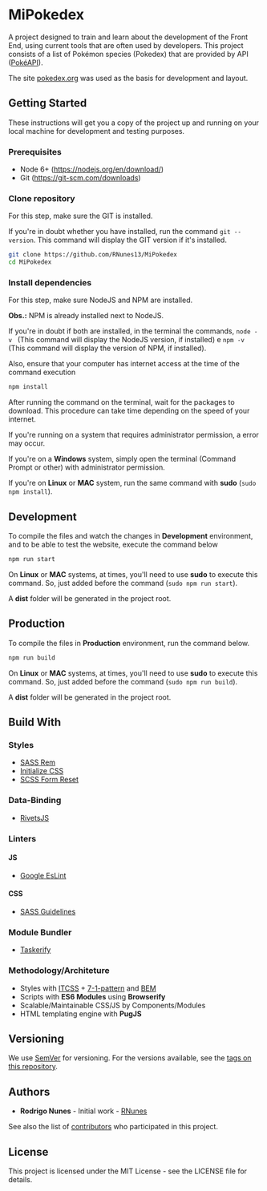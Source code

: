 # MiPokedex

A project designed to train and learn about the development of the Front End, using current tools that are often used by developers. This project consists of a list of Pokémon species (Pokedex) that are provided by API ([PokéAPI](https://pokeapi.co/)).

The site [pokedex.org](https://pokedex.org) was used as the basis for development and layout.

## Getting Started

These instructions will get you a copy of the project up and running on your local machine for development and testing purposes.

### Prerequisites

* Node 6+ (https://nodejs.org/en/download/)
* Git (https://git-scm.com/downloads)


### Clone repository

For this step, make sure the GIT is installed.

If you're in doubt whether you have installed, run the command ```git --version```. This command will display the GIT version if it's installed.

```sh
git clone https://github.com/RNunes13/MiPokedex
cd MiPokedex
```

### Install dependencies

For this step, make sure NodeJS and NPM are installed.

**Obs.:** NPM is already installed next to NodeJS.

If you're in doubt if both are installed, in the terminal the commands, ```node -v ``` (This command will display the NodeJS version, if installed) e ```npm -v ``` (This command will display the version of NPM, if installed).

Also, ensure that your computer has internet access at the time of the command execution

```sh
npm install
```

After running the command on the terminal, wait for the packages to download. This procedure can take time depending on the speed of your internet.

If you're running on a system that requires administrator permission, a error may occur.

If you're on a **Windows** system, simply open the terminal (Command Prompt or other) with administrator permission.

If you're on **Linux** or **MAC** system, run the same command with **sudo** (```sudo npm install```).

## Development

To compile the files and watch the changes in **Development** environment, and to be able to test the website, execute the command below

```sh
npm run start
```

On **Linux** or **MAC** systems, at times, you'll need to use **sudo** to execute this command. So, just added before the command (```sudo npm run start```).

A **dist** folder will be generated in the project root.

## Production

To compile the files in **Production** environment, run the command below.

```sh
npm run build
```

On **Linux** or **MAC** systems, at times, you'll need to use **sudo** to execute this command. So, just added before the command (```sudo npm run build```).

A **dist** folder will be generated in the project root.

## Build With
### Styles
  * [SASS Rem](https://github.com/pierreburel/sass-rem)
  * [Initialize CSS](https://github.com/jeroenoomsNL/initialize-css)
  * [SCSS Form Reset](https://github.com/Zeindelf/scss-form-reset)

### Data-Binding
  * [RivetsJS](http://rivetsjs.com/)

### Linters
#### JS
 * [Google EsLint](https://github.com/google/eslint-config-google)

#### CSS
 * [SASS Guidelines](https://sass-guidelin.es/)

### Module Bundler
 * [Taskerify](https://github.com/Zeindelf/taskerify)

### Methodology/Architeture
  * Styles with [ITCSS](https://www.creativebloq.com/web-design/manage-large-css-projects-itcss-101517528) + [7-1-pattern](https://sass-guidelin.es/#the-7-1-pattern) and [BEM](http://getbem.com/introduction/)
  * Scripts with **ES6 Modules** using **Browserify**
  * Scalable/Maintainable CSS/JS by Components/Modules
  * HTML templating engine with **PugJS**

## Versioning
We use [SemVer](https://semver.org/) for versioning. For the versions available, see the [tags on this repository](https://github.com/RNunes13/MiPokedex/tags).

## Authors
  * **Rodrigo Nunes** - Initial work - [RNunes](https://github.com/RNunes13)

See also the list of [contributors](https://github.com/RNunes13/MiPokedex/contributors) who participated in this project.

## License
This project is licensed under the MIT License - see the LICENSE file for details.

